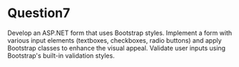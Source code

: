 # Question7
Develop an ASP.NET form that uses Bootstrap styles. Implement a
form with various input elements (textboxes, checkboxes, radio
buttons) and apply Bootstrap classes to enhance the visual appeal.
Validate user inputs using Bootstrap's built-in validation styles.
